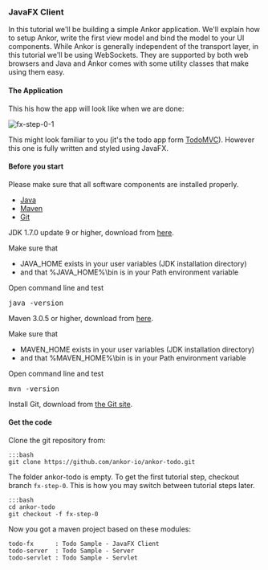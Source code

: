 ### JavaFX Client

In this tutorial we'll be building a simple Ankor application.
We'll explain how to setup Ankor, write the first
view model and bind the model to your UI components. While Ankor is generally independent of the transport layer,
in this tutorial we'll be using WebSockets. They are supported by both web browsers and Java and
Ankor comes with some utility classes that make using them easy.

#### The Application

This his how the app will look like when we are done:

![fx-step-0-1](http://ankor.io/static/images/tutorial/fx-step-0-1.png)

This might look familiar to you (it's the todo app form [TodoMVC](http://todomvc.com/)).
However this one is fully written and styled using JavaFX.

#### Before you start

Please make sure that all software components are installed properly.

<div class="tabbable ">
    <ul class="nav nav-tabs">
        <li class="active"><a href="#tab1" data-toggle="tab">Java</a></li>
        <li><a href="#tab2" data-toggle="tab">Maven</a></li>
        <li><a href="#tab3" data-toggle="tab">Git</a></li>
    </ul>
    <div class="tab-content">
        <div class="tab-pane active" id="tab1">
            <p>JDK 1.7.0 update 9 or higher, download from <a href="http://www.oracle.com/technetwork/java/javase/downloads/index.html">here</a>.</p>
            <p>Make sure that<p></p>
            <ul>
                <li>JAVA_HOME exists in your user variables (JDK installation directory)</li>
                <li>and that %JAVA_HOME%\bin is in your Path environment variable</li>
            </ul>
            <p>Open command line and test</p>
            <pre>java -version</pre>
        </div>
        <div class="tab-pane" id="tab2">
            <p>Maven 3.0.5 or higher, download from <a href="http://maven.apache.org/download.cgi">here</a>.</p>
            <p>Make sure that<p></p>
            <ul>
                <li>MAVEN_HOME exists in your user variables (JDK installation directory)</li>
                <li>and that %MAVEN_HOME%\bin is in your Path environment variable</li>
            </ul>
            <p>Open command line and test</p>
            <pre>mvn -version</pre>
        </div>
        <div class="tab-pane" id="tab3">
            <p>Install Git, download from <a href="http://git-scm.com/download">the Git site</a>.</p>
        </div>
    </div>
</div>

#### Get the code

Clone the git repository from:

    :::bash
    git clone https://github.com/ankor-io/ankor-todo.git

The folder ankor-todo is empty. To get the first tutorial step, checkout branch `fx-step-0`.
This is how you may switch between tutorial steps later.

    :::bash
    cd ankor-todo
    git checkout -f fx-step-0

Now you got a maven project based on these modules:

    todo-fx      : Todo Sample - JavaFX Client
    todo-server  : Todo Sample - Server
    todo-servlet : Todo Sample - Servlet

